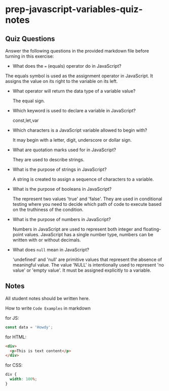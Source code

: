 # prep-javascript-variables-quiz-notes

## Quiz Questions

Answer the following questions in the provided markdown file before turning in this exercise:

- What does the `=` (equals) operator do in JavaScript?

The equals symbol is used as the assignment operator in JavaScript. It assigns the value on its right to the variable on its left.

- What operator will return the data type of a variable value?

  The equal sign.

- Which keyword is used to declare a variable in JavaScript?

  const,let,var

- Which characters is a JavaScript variable allowed to begin with?

  It may begin with a letter, digit, underscore or dollar sign.

- What are quotation marks used for in JavaScript?

  They are used to describe strings.

- What is the purpose of strings in JavaScript?

  A string is created to assign a sequence of characters to a variable.

- What is the purpose of booleans in JavaScript?

  The represent two values 'true' and 'false'.
  They are used in conditional testing where you need to decide which path of code to execute based on the truthiness of the condition.

- What is the purpose of numbers in JavaScript?

  Numbers in JavaScript are used to represent both integer and floating-point values. JavaScript has a single number type, numbers can be written with or without decimals.

- What does `null` mean in JavaScript?

  'undefined' and 'null' are primitive values that represent the absence of meaningful value. The value 'NULL' is intentionally used to represent 'no value' or 'empty value'. It must be assigned explicitly to a variable.

## Notes

All student notes should be written here.

How to write `Code Examples` in markdown

for JS:

```javascript
const data = 'Howdy';
```

for HTML:

```html
<div>
  <p>This is text content</p>
</div>
```

for CSS:

```css
div {
  width: 100%;
}
```
